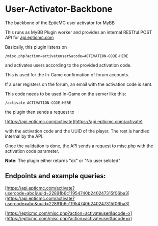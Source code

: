 # User-Activator-Backbone

The backbone of the EpticMC user activator for MyBB 

This runs as MyBB Plugin worker and provides an internal RESTful POST API for [api.epticmc.com](https://api.epticmc.com)

Basically, this plugin listens on 

`/misc.php?action=activateuser&acode=ACTIVATION-CODE-HERE` 

and activates users according to the provided activation code.

This is used for the In-Game confirmation of forum accounts. 

If a user registers on the forum, an email with the activation code is sent. 

This code needs to be used In-Game on the server like this:

`/activate ACTIVATION-CODE-HERE`

the plugin then sends a request to 

[https://api.epticmc.com/activate](https://api.epticmc.com/activate)

with the activation code and the UUID of the player. The rest is handled internal by the API. 

Once the validation is done, the API sends a request to misc.php with the activation code parameter.

**Note:** The plugin either returns "ok" or "No user selcted"

## Endpoints and example queries:

[https://api.epticmc.com/activate?usercode=abc&uuid=22891b6c11954740b240247315f06ba3](https://api.epticmc.com/activate?usercode=abc&uuid=22891b6c11954740b240247315f06ba3)

[https://epticmc.com/misc.php?action=activateuser&acode=x](https://epticmc.com/misc.php?action=activateuser&acode=x)
